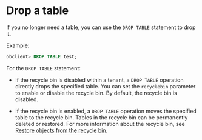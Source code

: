 # Drop a table

If you no longer need a table, you can use the `DROP TABLE` statement to drop it.

Example:

```sql
obclient> DROP TABLE test;
```

For the `DROP TABLE` statement:

* If the recycle bin is disabled within a tenant, a `DROP TABLE` operation directly drops the specified table. You can set the `recyclebin` parameter to enable or disable the recycle bin. By default, the recycle bin is disabled.

* If the recycle bin is enabled, a `DROP TABLE` operation moves the specified table to the recycle bin. Tables in the recycle bin can be permanently deleted or restored. For more information about the recycle bin, see [Restore objects from the recycle bin](../../../../../6.manage/4.high-availability/5.recyclebin-management/4.restore-the-recyclebin-objects.md).
